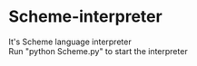 # Scheme-interpreter
It's Scheme language interpreter  
Run "python Scheme.py" to start the interpreter
